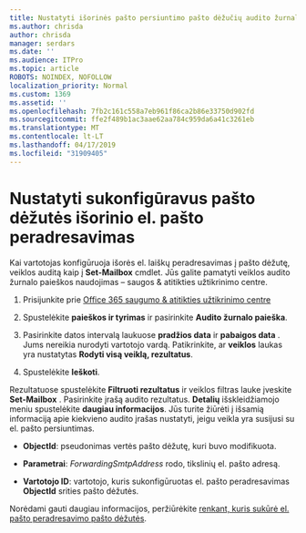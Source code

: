 ```yaml
---
title: Nustatyti išorinės pašto persiuntimo pašto dėžučių audito žurnaluose
ms.author: chrisda
author: chrisda
manager: serdars
ms.date: ''
ms.audience: ITPro
ms.topic: article
ROBOTS: NOINDEX, NOFOLLOW
localization_priority: Normal
ms.custom: 1369
ms.assetid: ''
ms.openlocfilehash: 7fb2c161c558a7eb961f86ca2b86e33750d902fd
ms.sourcegitcommit: ffe2f489b1ac3aae62aa784c959da6a41c3261eb
ms.translationtype: MT
ms.contentlocale: lt-LT
ms.lasthandoff: 04/17/2019
ms.locfileid: "31909405"
---
```

# <a name="identify-when-external-email-forwarding-is-configured-on-mailboxes"></a>Nustatyti sukonfigūravus pašto dėžutės išorinio el. pašto peradresavimas

Kai vartotojas konfigūruoja išorės el. laiškų peradresavimas į pašto dėžutę, veiklos auditą kaip į **Set-Mailbox** cmdlet. Jūs galite pamatyti veiklos audito žurnalo paieškos naudojimas – saugos & atitikties užtikrinimo centre.

1. Prisijunkite prie [Office 365 saugumo & atitikties užtikrinimo centre](https://protection.office.com/)

2. Spustelėkite **paieškos ir tyrimas** ir pasirinkite **Audito žurnalo paieška**.

3. Pasirinkite datos intervalą laukuose **pradžios data** ir **pabaigos data** . Jums nereikia nurodyti vartotojo vardą. Patikrinkite, ar **veiklos** laukas yra nustatytas **Rodyti visą veiklą, rezultatus**.

4. Spustelėkite **Ieškoti**.

Rezultatuose spustelėkite **Filtruoti rezultatus** ir veiklos filtras lauke įveskite **Set-Mailbox** . Pasirinkite įrašą audito rezultatus. **Detalių** išskleidžiamojo meniu spustelėkite **daugiau informacijos**. Jūs turite žiūrėti į išsamią informaciją apie kiekvieno audito įrašas nustatyti, jeigu veikla yra susijusi su el. pašto persiuntimas.

- **ObjectId**: pseudonimas vertės pašto dėžutę, kuri buvo modifikuota.

- **Parametrai**: _ForwardingSmtpAddress_ rodo, tikslinių el. pašto adresą.

- **Vartotojo ID**: vartotojo, kuris sukonfigūruotas el. pašto peradresavimas **ObjectId** srities pašto dėžutės.

Norėdami gauti daugiau informacijos, peržiūrėkite [renkant, kuris sukūrė el. pašto peradresavimo pašto dėžutės](https://docs.microsoft.com/office365/securitycompliance/auditing-troubleshooting-scenarios#determining-who-set-up-email-forwarding-for-a-mailbox).
